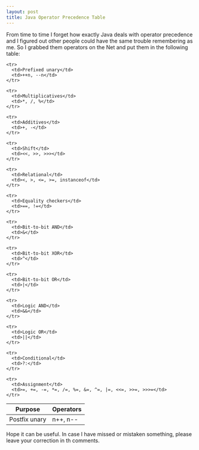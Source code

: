 ```yaml
---
layout: post
title: Java Operator Precedence Table
---
```


<span class="drops">F</span>rom time to time I forget how exactly Java deals with operator precedence and I figured out other people could have the same trouble remembering as me. So I grabbed them operators on the Net and put them in the following table:

<table>
  <thead>
    <tr>
      <th>Purpose</th>
      <th>Operators</th>
    </tr>
  </thead>

  <tbody>
    <tr>
      <td>Postfix unary</td>
      <td>n++, n--</td>
    </tr>

    <tr>
      <td>Prefixed unary</td>
      <td>++n, --n</td>
    </tr>

    <tr>
      <td>Multiplicatives</td>
      <td>*, /, %</td>
    </tr>

    <tr>
      <td>Additives</td>
      <td>+, -</td>
    </tr>

    <tr>
      <td>Shift</td>
      <td><<, >>, >>></td>
    </tr>

    <tr>
      <td>Relational</td>
      <td><, >, <=, >=, instanceof</td>
    </tr>

    <tr>
      <td>Equality checkers</td>
      <td>==, !=</td>
    </tr>

    <tr>
      <td>Bit-to-bit AND</td>
      <td>&</td>
    </tr>

    <tr>
      <td>Bit-to-bit XOR</td>
      <td>^</td>
    </tr>

    <tr>
      <td>Bit-to-bit OR</td>
      <td>|</td>
    </tr>

    <tr>
      <td>Logic AND</td>
      <td>&&</td>
    </tr>

    <tr>
      <td>Logic OR</td>
      <td>||</td>
    </tr>

    <tr>
      <td>Conditional</td>
      <td>?:</td>
    </tr>

    <tr>
      <td>Assignment</td>
      <td>=, +=, -=, *=, /=, %=, &=, ^=, |=, <<=, >>=, >>>=</td>
    </tr>

  </tbody>
</table>

Hope it can be useful. In case I have missed or mistaken something, please leave your correction in th comments.